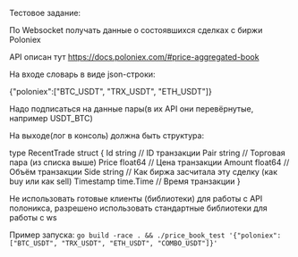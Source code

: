 Тестовое задание:

По Websocket получать данные о состоявшихся сделках с биржи Poloniex

API описан тут https://docs.poloniex.com/#price-aggregated-book

На входе словарь в виде json-строки:

{"poloniex":["BTC_USDT", "TRX_USDT", "ETH_USDT"]}

Надо подписаться на данные пары(в их API они перевёрнутые, например USDT_BTC)

На выходе(лог в консоль) должна быть структура:

type RecentTrade struct {
    Id        string    // ID транзакции
    Pair      string    // Торговая пара (из списка выше)
    Price     float64   // Цена транзакции
    Amount    float64   // Объём транзакции
    Side      string    // Как биржа засчитала эту сделку (как buy или как sell)
    Timestamp time.Time // Время транзакции
}

Не использовать готовые клиенты (библиотеки) для работы с API полоникса, разрешено использовать стандартные библиотеки для работы с ws

Пример запуска:
`go build -race . && ./price_book_test '{"poloniex":["BTC_USDT", "TRX_USDT", "ETH_USDT", "COMBO_USDT"]}'`
